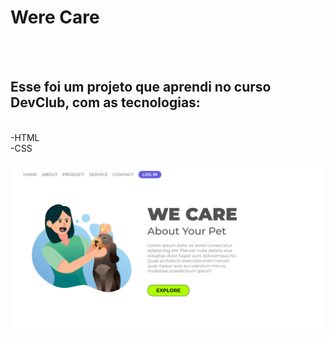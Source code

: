 <h1>Were Care</h1>
<br>
<br>
<h2> Esse foi um projeto que aprendi no curso DevClub, com as tecnologias: </h2>
<br>
 -HTML
<br>
 -CSS
<br>
<br>

<img src="https://github.com/Cunh4Bri/we-care/blob/master/assets/Desktop-care.png?raw=true" alt="imagem-do-projeto">
